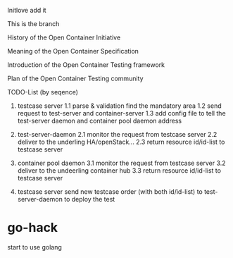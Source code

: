 Initlove add it

This is the branch

History of the Open Container Initiative

Meaning of the Open Container Specification 

Introduction of the Open Container Testing framework

Plan of the Open Container Testing community





TODO-List (by seqence)

1. testcase server
1.1 parse & validation
    find the mandatory area
1.2 send request to test-server and container-server
1.3 add config file to tell the test-server daemon and container pool daemon address

2. test-server-daemon
2.1 monitor the request from testcase server
2.2 deliver to the underling HA/openStack...
2.3 return resource id/id-list to testcase server

3. container pool daemon
3.1 monitor the request from testcase server
3.2 deliver to the undeerling container hub
3.3 return resource id/id-list to testcase server

4. testcase server send new testcase order (with both id/id-list) to test-server-daemon
    to deploy the test

# go-hack
start to use golang

